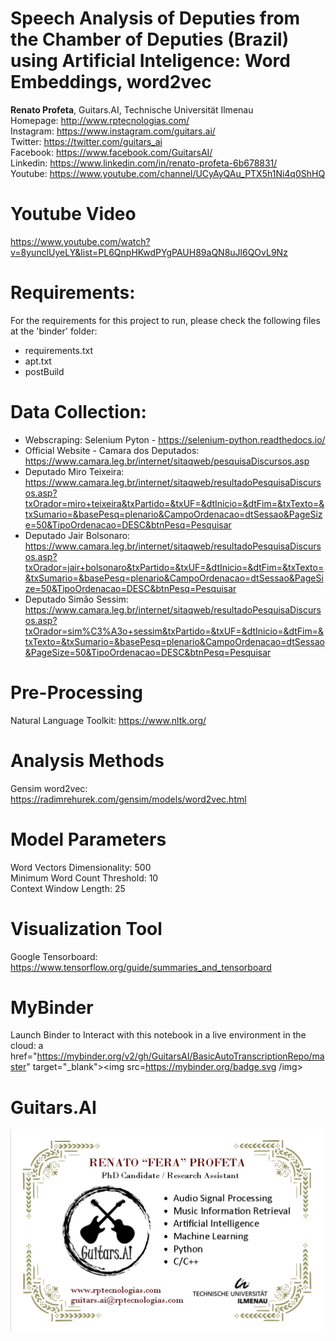 # Speech Analysis of Deputies from the Chamber of Deputies (Brazil) using Artificial Inteligence: Word Embeddings, word2vec

**Renato Profeta**, Guitars.AI, Technische Universität Ilmenau <br>
Homepage: <a href="http://www.rptecnologias.com/" target="_blank">http://www.rptecnologias.com/</a><br>
Instagram: <a href="https://www.instagram.com/guitars.ai/" target="_blank">https://www.instagram.com/guitars.ai/</a><br>
Twitter: <a href="https://twitter.com/guitars_ai" target="_blank">https://twitter.com/guitars_ai</a><br>
Facebook: <a href="https://www.facebook.com/GuitarsAI/" target="_blank">https://www.facebook.com/GuitarsAI/</a><br>
Linkedin: <a href="https://www.linkedin.com/in/renato-profeta-6b678831/" target="_blank">https://www.linkedin.com/in/renato-profeta-6b678831/</a><br>
Youtube: <a href="https://www.youtube.com/channel/UCyAyQAu_PTX5h1Ni4q0ShHQ" target="_blank">https://www.youtube.com/channel/UCyAyQAu_PTX5h1Ni4q0ShHQ</a><br>

# Youtube Video

<a href="https://www.youtube.com/watch?v=8yunclUyeLY&list=PL6QnpHKwdPYgPAUH89aQN8uJl6QOvL9Nz
" target="_blank">https://www.youtube.com/watch?v=8yunclUyeLY&list=PL6QnpHKwdPYgPAUH89aQN8uJl6QOvL9Nz
</a><br>

# Requirements:
For the requirements for this project to run, please check the following files at the 'binder' folder:
  - requirements.txt
  - apt.txt
  - postBuild
  
# Data Collection:
<ul>
<li>Webscraping: Selenium Pyton - <a href="https://selenium-python.readthedocs.io/" target="_blank">https://selenium-python.readthedocs.io/
</a></li>
<li>Official Website - Camara dos Deputados: <a href="https://www.camara.leg.br/internet/sitaqweb/pesquisaDiscursos.asp " target="_blank">https://www.camara.leg.br/internet/sitaqweb/pesquisaDiscursos.asp 
</a></li>
<li>Deputado Miro Teixeira: <a href="https://www.camara.leg.br/internet/sitaqweb/resultadoPesquisaDiscursos.asp?txOrador=miro+teixeira&txPartido=&txUF=&dtInicio=&dtFim=&txTexto=&txSumario=&basePesq=plenario&CampoOrdenacao=dtSessao&PageSize=50&TipoOrdenacao=DESC&btnPesq=Pesquisar" target="_blank">https://www.camara.leg.br/internet/sitaqweb/resultadoPesquisaDiscursos.asp?txOrador=miro+teixeira&txPartido=&txUF=&dtInicio=&dtFim=&txTexto=&txSumario=&basePesq=plenario&CampoOrdenacao=dtSessao&PageSize=50&TipoOrdenacao=DESC&btnPesq=Pesquisar 
</a></li>
<li>Deputado Jair Bolsonaro: <a href="https://www.camara.leg.br/internet/sitaqweb/resultadoPesquisaDiscursos.asp?txOrador=jair+bolsonaro&txPartido=&txUF=&dtInicio=&dtFim=&txTexto=&txSumario=&basePesq=plenario&CampoOrdenacao=dtSessao&PageSize=50&TipoOrdenacao=DESC&btnPesq=Pesquisar " target="_blank">https://www.camara.leg.br/internet/sitaqweb/resultadoPesquisaDiscursos.asp?txOrador=jair+bolsonaro&txPartido=&txUF=&dtInicio=&dtFim=&txTexto=&txSumario=&basePesq=plenario&CampoOrdenacao=dtSessao&PageSize=50&TipoOrdenacao=DESC&btnPesq=Pesquisar 
</a></li>
<li>Deputado Simão Sessim: <a href="https://www.camara.leg.br/internet/sitaqweb/resultadoPesquisaDiscursos.asp?txOrador=sim%C3%A3o+sessim&txPartido=&txUF=&dtInicio=&dtFim=&txTexto=&txSumario=&basePesq=plenario&CampoOrdenacao=dtSessao&PageSize=50&TipoOrdenacao=DESC&btnPesq=Pesquisar" target="_blank">https://www.camara.leg.br/internet/sitaqweb/resultadoPesquisaDiscursos.asp?txOrador=sim%C3%A3o+sessim&txPartido=&txUF=&dtInicio=&dtFim=&txTexto=&txSumario=&basePesq=plenario&CampoOrdenacao=dtSessao&PageSize=50&TipoOrdenacao=DESC&btnPesq=Pesquisar
</a> </li>
</ul>

# Pre-Processing
Natural Language Toolkit: <a href="https://www.nltk.org/" target="_blank">https://www.nltk.org/
</a><br>

# Analysis Methods
Gensim word2vec: <a href="https://radimrehurek.com/gensim/models/word2vec.html" target="_blank">https://radimrehurek.com/gensim/models/word2vec.html 
</a><br> 

# Model Parameters
Word Vectors Dimensionality: 500 <br>
Minimum Word Count Threshold: 10 <br>
Context Window Length: 25 <br>

# Visualization Tool
Google Tensorboard: <a href="https://www.tensorflow.org/guide/summaries_and_tensorboard" target="_blank">https://www.tensorflow.org/guide/summaries_and_tensorboard
</a> <br>

# MyBinder

Launch Binder to Interact with this notebook in a live environment in the cloud:
a href="https://mybinder.org/v2/gh/GuitarsAI/BasicAutoTranscriptionRepo/master" target="_blank"><img src=https://mybinder.org/badge.svg /img>
</a>

# Guitars.AI

<p align="left">
<img src="./img/businesscard.jpg" width="500px" alt="Business Card" align="left" >
</p>
<br>

